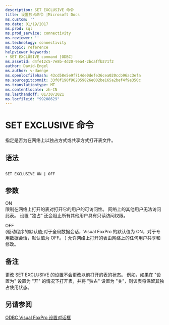 ```yaml
---
description: SET EXCLUSIVE 命令
title: 设置独占命令 |Microsoft Docs
ms.custom: ''
ms.date: 01/19/2017
ms.prod: sql
ms.prod_service: connectivity
ms.reviewer: ''
ms.technology: connectivity
ms.topic: reference
helpviewer_keywords:
- SET EXCLUSIVE command [ODBC]
ms.assetid: d4fe12c5-7e8b-4d20-9ea4-2bcaffb271f2
author: David-Engel
ms.author: v-daenge
ms.openlocfilehash: 43cd58e5e9f714de0defe36cea020ccb96ac3efa
ms.sourcegitcommit: 33f0f190f962059826e002be165a2bef4f9e350c
ms.translationtype: MT
ms.contentlocale: zh-CN
ms.lasthandoff: 01/30/2021
ms.locfileid: "99208629"
---
```

# <a name="set-exclusive-command"></a>SET EXCLUSIVE 命令
指定是否为在网络上以独占方式或共享方式打开表文件。  
  
## <a name="syntax"></a>语法  
  
```  
  
SET EXCLUSIVE ON | OFF  
```  
  
## <a name="arguments"></a>参数  
 ON  
 限制在网络上打开的表对打开它的用户的可访问性。 网络上的其他用户无法访问此表。 设置 "独占" 还会阻止所有其他用户具有只读访问权限。  
  
 OFF  
  (驱动程序的默认值;对于全局数据会话，Visual FoxPro 的默认值为 ON，对于专用数据会话，默认值为 OFF。 ) 允许网络上打开的表由网络上的任何用户共享和修改。  
  
## <a name="remarks"></a>备注  
 更改 SET EXCLUSIVE 的设置不会更改以前打开的表的状态。 例如，如果在 "设置为" 设置为 "开" 的情况下打开表，并将 "独占" 设置为 "关"，则该表将保留其独占使用状态。  
  
## <a name="see-also"></a>另请参阅  
 [ODBC Visual FoxPro 设置对话框](../../odbc/microsoft/odbc-visual-foxpro-setup-dialog-box.md)
